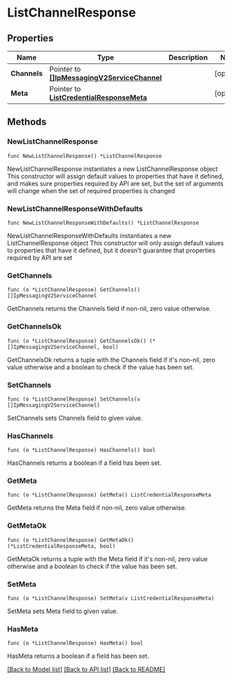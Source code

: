# ListChannelResponse

## Properties

Name | Type | Description | Notes
------------ | ------------- | ------------- | -------------
**Channels** | Pointer to [**[]IpMessagingV2ServiceChannel**](IpMessagingV2ServiceChannel.md) |  | [optional] 
**Meta** | Pointer to [**ListCredentialResponseMeta**](ListCredentialResponse_meta.md) |  | [optional] 

## Methods

### NewListChannelResponse

`func NewListChannelResponse() *ListChannelResponse`

NewListChannelResponse instantiates a new ListChannelResponse object
This constructor will assign default values to properties that have it defined,
and makes sure properties required by API are set, but the set of arguments
will change when the set of required properties is changed

### NewListChannelResponseWithDefaults

`func NewListChannelResponseWithDefaults() *ListChannelResponse`

NewListChannelResponseWithDefaults instantiates a new ListChannelResponse object
This constructor will only assign default values to properties that have it defined,
but it doesn't guarantee that properties required by API are set

### GetChannels

`func (o *ListChannelResponse) GetChannels() []IpMessagingV2ServiceChannel`

GetChannels returns the Channels field if non-nil, zero value otherwise.

### GetChannelsOk

`func (o *ListChannelResponse) GetChannelsOk() (*[]IpMessagingV2ServiceChannel, bool)`

GetChannelsOk returns a tuple with the Channels field if it's non-nil, zero value otherwise
and a boolean to check if the value has been set.

### SetChannels

`func (o *ListChannelResponse) SetChannels(v []IpMessagingV2ServiceChannel)`

SetChannels sets Channels field to given value.

### HasChannels

`func (o *ListChannelResponse) HasChannels() bool`

HasChannels returns a boolean if a field has been set.

### GetMeta

`func (o *ListChannelResponse) GetMeta() ListCredentialResponseMeta`

GetMeta returns the Meta field if non-nil, zero value otherwise.

### GetMetaOk

`func (o *ListChannelResponse) GetMetaOk() (*ListCredentialResponseMeta, bool)`

GetMetaOk returns a tuple with the Meta field if it's non-nil, zero value otherwise
and a boolean to check if the value has been set.

### SetMeta

`func (o *ListChannelResponse) SetMeta(v ListCredentialResponseMeta)`

SetMeta sets Meta field to given value.

### HasMeta

`func (o *ListChannelResponse) HasMeta() bool`

HasMeta returns a boolean if a field has been set.


[[Back to Model list]](../README.md#documentation-for-models) [[Back to API list]](../README.md#documentation-for-api-endpoints) [[Back to README]](../README.md)


